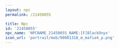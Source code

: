 ```yaml
---
layout: npc
permalink: /21450055

title: Npc
id: '21450055'
npc_name: 'NPCNAME_21450055_NAME:[F]BlackOnyx'
icon_url: 'portrait/mob/90001318_m_mafia4_p.png'
---
```

